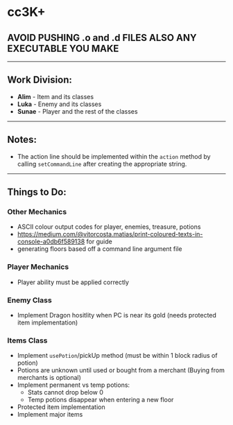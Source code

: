 # cc3K+

## AVOID PUSHING .o and .d FILES ALSO ANY EXECUTABLE YOU MAKE

---

## Work Division:
- **Alim** - Item and its classes
- **Luka** - Enemy and its classes
- **Sunae** - Player and the rest of the classes

---

## Notes:
- The action line should be implemented within the `action` method by calling `setCommandLine` after creating the appropriate string.

---

## Things to Do:

### **Other Mechanics**
- ASCII colour output codes for player, enemies, treasure, potions
- https://medium.com/@vitorcosta.matias/print-coloured-texts-in-console-a0db6f589138 for guide
- generating floors based off a command line argument file

### **Player Mechanics**
- Player ability must be applied correctly

### **Enemy Class**
- Implement Dragon hositlity when PC is near its gold (needs protected item implementation)

### **Items Class**
- Implement `usePotion`/pickUp method (must be within 1 block radius of potion)
- Potions are unknown until used or bought from a merchant (Buying from merchants is optional)
- Implement permanent vs temp potions:
  - Stats cannot drop below 0
  - Temp potions disappear when entering a new floor
- Protected item implementation
- Implement major items
